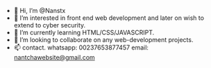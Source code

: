 - 👋 Hi, I’m @Nanstx
- 👀 I’m interested in front end web development and later on wish to extend to cyber security.
- 🌱 I’m currently learning HTML/CSS/JAVASCRIPT.
- 💞️ I’m looking to collaborate on any web-development projects.
- 📫 contact. whatsapp: 00237653877457 email: nantchawebsite@gmail.com

<!---
Nanstx/Nanstx is a ✨ special ✨ repository because its `README.md` (this file) appears on your GitHub profile.
You can click the Preview link to take a look at your changes.
--->
